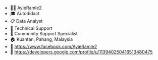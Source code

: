 - 👩‍💻 AyieRamle2
- 🎓 Autodidact
- 📋 Data Analyst
- 💼 Technical Support
- 🏢 Community Support Specialist
- 🏠 Kuantan, Pahang, Malaysia
- 💬 https://www.facebook.com/AyieRamle2
- 🔗 https://developers.google.com/profile/u/113940250416513480475


<!---
AyieRamle2/AR-Project is a ✨ special ✨ repository because its `README.md` (this file) appears on your GitHub profile.
You can click the Preview link to take a look at your changes.
--->
